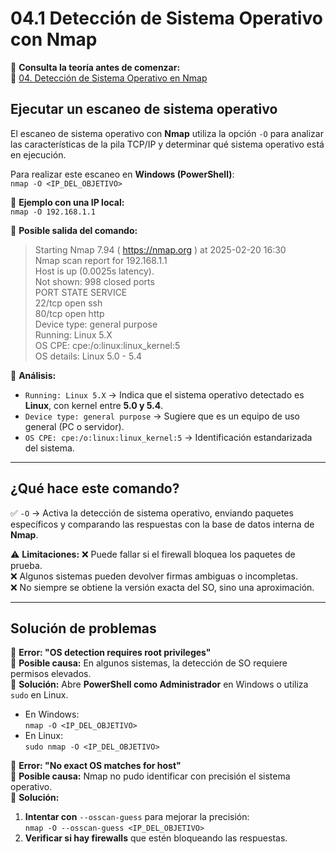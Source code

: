 # 04.1 Detección de Sistema Operativo con Nmap

📖 **Consulta la teoría antes de comenzar:**  
🔗 [04. Detección de Sistema Operativo en Nmap](https://courageous-tail-945.notion.site/04-Deteccion-de-Sistema-Operativo-en-Nmap)


## Ejecutar un escaneo de sistema operativo

El escaneo de sistema operativo con **Nmap** utiliza la opción `-O` para analizar las características de la pila TCP/IP y determinar qué sistema operativo está en ejecución.

Para realizar este escaneo en **Windows (PowerShell)**:  
`nmap -O <IP_DEL_OBJETIVO>`

📌 **Ejemplo con una IP local:**  
`nmap -O 192.168.1.1`

📌 **Posible salida del comando:**
> Starting Nmap 7.94 ( https://nmap.org ) at 2025-02-20 16:30  
> Nmap scan report for 192.168.1.1  
> Host is up (0.0025s latency).  
> Not shown: 998 closed ports  
> PORT    STATE SERVICE  
> 22/tcp  open  ssh  
> 80/tcp  open  http  
> Device type: general purpose  
> Running: Linux 5.X  
> OS CPE: cpe:/o:linux:linux_kernel:5  
> OS details: Linux 5.0 - 5.4  

📍 **Análisis:**
- `Running: Linux 5.X` → Indica que el sistema operativo detectado es **Linux**, con kernel entre **5.0 y 5.4**.  
- `Device type: general purpose` → Sugiere que es un equipo de uso general (PC o servidor).  
- `OS CPE: cpe:/o:linux:linux_kernel:5` → Identificación estandarizada del sistema.

---

## ¿Qué hace este comando?

✅ `-O` → Activa la detección de sistema operativo, enviando paquetes específicos y comparando las respuestas con la base de datos interna de **Nmap**.

⚠️ **Limitaciones:**
❌ Puede fallar si el firewall bloquea los paquetes de prueba.  
❌ Algunos sistemas pueden devolver firmas ambiguas o incompletas.  
❌ No siempre se obtiene la versión exacta del SO, sino una aproximación.

---

## Solución de problemas

🔹 **Error: "OS detection requires root privileges"**  
📌 **Posible causa:** En algunos sistemas, la detección de SO requiere permisos elevados.  
📌 **Solución:** Abre **PowerShell como Administrador** en Windows o utiliza `sudo` en Linux.  
- En Windows:  
  `nmap -O <IP_DEL_OBJETIVO>`  
- En Linux:  
  `sudo nmap -O <IP_DEL_OBJETIVO>`

🔹 **Error: "No exact OS matches for host"**  
📌 **Posible causa:** Nmap no pudo identificar con precisión el sistema operativo.  
📌 **Solución:**  
1. **Intentar con** `--osscan-guess` para mejorar la precisión:  
   `nmap -O --osscan-guess <IP_DEL_OBJETIVO>`  
2. **Verificar si hay firewalls** que estén bloqueando las respuestas.

